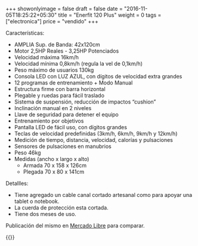 +++
showonlyimage = false
draft = false
date = "2016-11-05T18:25:22+05:30"
title = "Enerfit 120 Plus"
weight = 0
tags = ["electronica"]
price = "vendido"
+++

<!--more-->

Características:

- AMPLIA Sup. de Banda: 42x120cm
- Motor 2,5HP Reales - 3,25HP Potenciados
- Velocidad máxima 16km/h
- Velocidad mínima 0,8km/h (regula la vel de 0,1km/h)
- Peso máximo de usuarios 130kg
- Consola LED con LUZ AZUL, con dígitos de velocidad extra grandes
- 12 programas de entrenamiento + Modo Manual
- Estructura firme con barra horizontal
- Plegable y ruedas para fácil traslado
- Sistema de suspensión, reducción de impactos “cushion”
- Inclinación manual en 2 niveles
- Llave de seguridad para detener el equipo
- Entrenamiento por objetivos
- Pantalla LED de fácil uso, con dígitos grandes
- Teclas de velocidad predefinidas (3km/h, 6km/h, 9km/h y 12km/h)
- Medición de tiempo, distancia, velocidad, calorías y pulsaciones
- Sensores de pulsaciones en manubrios
- Peso 46kg
- Medidas (ancho x largo x alto)
  - Armada 70 x 158 x 126cm
  - Plegada 70 x 80 x 141cm


Detallles:

- Tiene agregado un cable canal cortado artesanal como para apoyar una tablet o notebook.
- La cuerda de protección esta cortada.
- Tiene dos meses de uso.

Publicación del mismo en [Mercado Libre](https://articulo.mercadolibre.com.ar/MLA-810287385-cinta-correr-caminar-enerfit-720-plus-caminadora-electrica-_JM?quantity=1) para comparar.

{{<photos>}}

